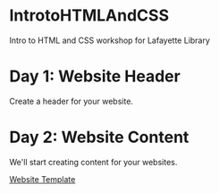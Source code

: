 # IntrotoHTMLAndCSS
Intro to HTML and CSS workshop for Lafayette Library

# Day 1: Website Header

Create a header for your website.

# Day 2: Website Content

We'll start creating content for your websites.

<a href="https://repl.it/@heagle/WebTemplate"> Website Template</a>
